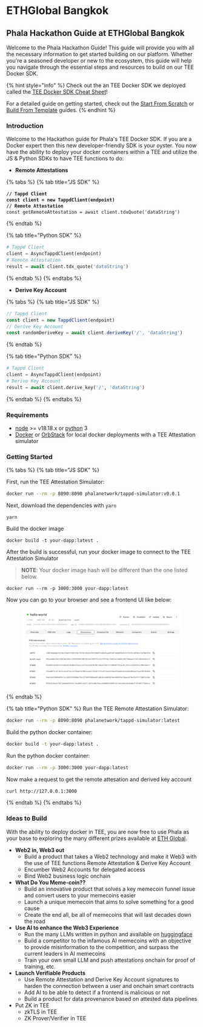 # ETHGlobal Bangkok

## Phala Hackathon Guide at ETHGlobal Bangkok

Welcome to the Phala Hackathon Guide! This guide will provide you with all the necessary information to get started building on our platform. Whether you're a seasoned developer or new to the ecosystem, this guide will help you navigate through the essential steps and resources to build on our TEE Docker SDK.

{% hint style="info" %}
Check out the an TEE Docker SDK we deployed called the [TEE Docker SDK Cheat Sheet](https://bit.ly/dstack-cheat-sheet)!



For a detailed guide on getting started, check out the [Start From Scratch](../../dstack/getting-started/phala-cloud-guide/start-from-scratch.md) or [Build From Template](../../dstack/getting-started/phala-cloud-guide/build-from-template.md) guides.
{% endhint %}



### Introduction

Welcome to the Hackathon guide for Phala's TEE Docker SDK. If you are a Docker expert then this new developer-friendly SDK is your oyster. You now have the ability to deploy your docker containers within a TEE and utilize the JS & Python SDKs to have TEE functions to do:

* **Remote Attestations**

{% tabs %}
{% tab title="JS SDK" %}
<pre class="language-typescript"><code class="lang-typescript"><strong>// Tappd Client
</strong><strong>const client = new TappdClient(endpoint)
</strong><strong>// Remote Attestation
</strong>const getRemoteAttestation = await client.tdxQuote('dataString')
</code></pre>
{% endtab %}

{% tab title="Python SDK" %}
```python
# Tappd Client
client = AsyncTappdClient(endpoint)
# Remote Attestation
result = await client.tdx_quote('dataString')
```
{% endtab %}
{% endtabs %}

* **Derive Key Account**

{% tabs %}
{% tab title="JS SDK" %}
```typescript
// Tappd Client
const client = new TappdClient(endpoint)
// Derive Key Account
const randomDeriveKey = await client.deriveKey('/', 'dataString')
```
{% endtab %}

{% tab title="Python SDK" %}
```python
# Tappd Client
client = AsyncTappdClient(endpoint)
# Derive Key Account
result = await client.derive_key('/', 'dataString')
```
{% endtab %}
{% endtabs %}

### Requirements

* [node](https://nodejs.org/en) >= v18.18.x or [python](https://www.python.org/) 3
* [Docker](https://www.docker.com/) or [OrbStack](https://docs.orbstack.dev/quick-start) for local docker deployments with a TEE Attestation simulator

### Getting Started <a href="#getting-started" id="getting-started"></a>

{% tabs %}
{% tab title="JS SDK" %}


First, run the TEE Attestation Simulator:

```bash
docker run --rm -p 8090:8090 phalanetwork/tappd-simulator:v0.0.1
```

Next, download the dependencies with `yarn`

```shell
yarn
```

Build the docker image

```shell
docker build -t your-dapp:latest .
```

After the build is successful, run your docker image to connect to the TEE Attestation Simulator

> **NOTE**: Your docker image hash will be different than the one listed below.

```shell
docker run --rm -p 3000:3000 your-dapp:latest
```

Now you can go to your browser and see a frontend UI like below:

<figure><img src="../../.gitbook/assets/image (9).png" alt=""><figcaption></figcaption></figure>
{% endtab %}

{% tab title="Python SDK" %}
Run the TEE Remote Attestation Simulator:

```bash
docker run --rm -p 8090:8090 phalanetwork/tappd-simulator:latest
```

Build the python docker container:

```bash
docker build -t your-dapp:latest .
```

Run the python docker container:

```bash
docker run --rm -p 3000:3000 your-dapp:latest
```

Now make a request to get the remote attesation and derived key account

```bash
curl http://127.0.0.1:3000
```
{% endtab %}
{% endtabs %}

### Ideas to Build

With the ability to deploy docker in TEE, you are now free to use Phala as your base to exploring the many different prizes available at [ETH Global](https://ethglobal.com/events/bangkok/prizes).

* **Web2 in, Web3 out**
  * Build a product that takes a Web2 technology and make it Web3 with the use of TEE functions Remote Attestation & Derive Key Account
  * Encumber Web2 Accounts for delegated access
  * Bind Web2 business logic onchain
* **What Do You Meme-coin??**
  * Build an innovative product that solves a key memecoin funnel issue and convert users to your memecoins easier
  * Launch a unique memecoin that aims to solve something for a good cause
  * Create the end all, be all of memecoins that will last decades down the road
* **Use AI to enhance the Web3 Experience**
  * Run the many LLMs written in python and available on [huggingface](https://huggingface.co/)
  * Build a competitor to the infamous AI memecoins with an objective to provide misinformation to the competition, and surpass the current leaders in AI memecoins
  * Train your own small LLM and push attestations onchain for proof of training, etc.
* **Launch Verifiable Products**
  * Use Remote Attestation and Derive Key Account signatures to harden the connection between a user and onchain smart contracts
  * Add AI to be able to detect if a frontend is malicious or not
  * Build a product for data provenance based on attested data pipelines
* Put ZK in TEE
  * zkTLS in TEE
  * ZK Prover/Verifier in TEE
